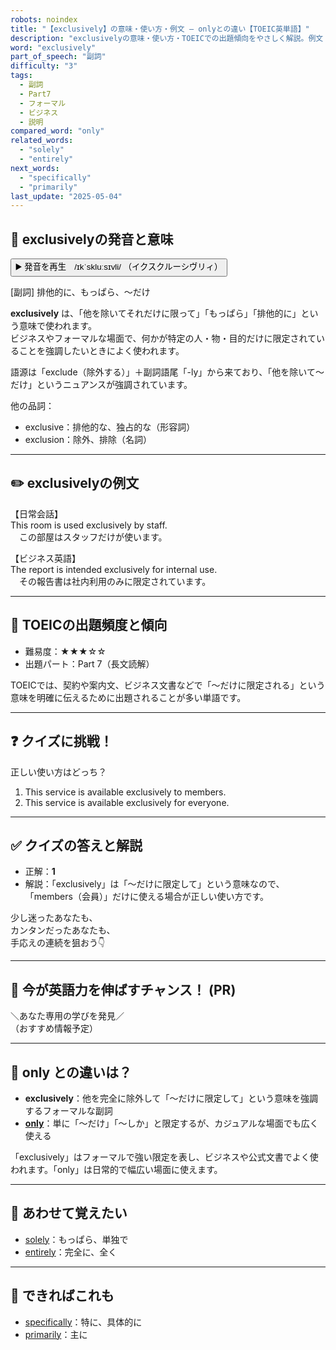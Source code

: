 ```yaml
---
robots: noindex
title: "【exclusively】の意味・使い方・例文 ― onlyとの違い【TOEIC英単語】"
description: "exclusivelyの意味・使い方・TOEICでの出題傾向をやさしく解説。例文・クイズ付きでonlyとの違いもわかりやすく学べます。"
word: "exclusively"
part_of_speech: "副詞"
difficulty: "3"
tags:
  - 副詞
  - Part7
  - フォーマル
  - ビジネス
  - 説明
compared_word: "only"
related_words:
  - "solely"
  - "entirely"
next_words:
  - "specifically"
  - "primarily"
last_update: "2025-05-04"
---
```


## 🔰 exclusivelyの発音と意味

<button class="play-audio" onclick="playTTS('exclusively')">
  <span class="play-audio-main">
    ▶️ 発音を再生　/ɪkˈskluːsɪvli/
  </span>
  <span class="play-audio-sub">
    （イクスクルーシヴリィ）
  </span>
</button>

[副詞] 排他的に、もっぱら、～だけ

**exclusively** は、「他を除いてそれだけに限って」「もっぱら」「排他的に」という意味で使われます。  
ビジネスやフォーマルな場面で、何かが特定の人・物・目的だけに限定されていることを強調したいときによく使われます。

語源は「exclude（除外する）」＋副詞語尾「-ly」から来ており、「他を除いて～だけ」というニュアンスが強調されています。

他の品詞：  
- exclusive：排他的な、独占的な（形容詞）
- exclusion：除外、排除（名詞）

---

## ✏️ exclusivelyの例文

【日常会話】  
This room is used exclusively by staff.  
　この部屋はスタッフだけが使います。

【ビジネス英語】  
The report is intended exclusively for internal use.  
　その報告書は社内利用のみに限定されています。

---

## 🎯 TOEICの出題頻度と傾向

- 難易度：★★★☆☆
- 出題パート：Part 7（長文読解）

TOEICでは、契約や案内文、ビジネス文書などで「～だけに限定される」という意味を明確に伝えるために出題されることが多い単語です。

---

## ❓ クイズに挑戦！

正しい使い方はどっち？

1. This service is available exclusively to members.  
2. This service is available exclusively for everyone.

---

## ✅ クイズの答えと解説

- 正解：**1**
- 解説：「exclusively」は「～だけに限定して」という意味なので、「members（会員）」だけに使える場合が正しい使い方です。

少し迷ったあなたも、  
カンタンだったあなたも、  
手応えの連続を狙おう👇️

---

## 🚀 今が英語力を伸ばすチャンス！ (PR)

<div class="info-center">
＼あなた専用の学びを発見／<br>  
（おすすめ情報予定）
</div>

---

## 🤔  only との違いは？

- **exclusively**：他を完全に除外して「～だけに限定して」という意味を強調するフォーマルな副詞
- **[only](/word/only/)**：単に「～だけ」「～しか」と限定するが、カジュアルな場面でも広く使える

「exclusively」はフォーマルで強い限定を表し、ビジネスや公式文書でよく使われます。「only」は日常的で幅広い場面に使えます。

---

## 🧩 あわせて覚えたい

- [solely](/word/solely/)：もっぱら、単独で
- [entirely](/word/entirely/)：完全に、全く

---

## 📖 できればこれも

- [specifically](/word/specifically/)：特に、具体的に
- [primarily](/word/primarily/)：主に

<!-- cvid: aid35_bid22 -->
